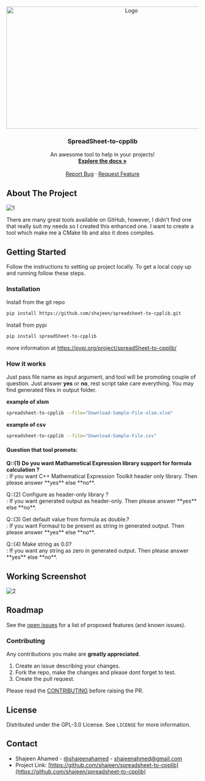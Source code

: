 <!-- ![spread](https://user-images.githubusercontent.com/2623563/123515225-0f0e8800-d6b4-11eb-99e9-d01b6685e2a8.png) -->

<!-- PROJECT LOGO -->
<br />
<p align="center">
  <a href="https://github.com/shajeen/spreadsheet-to-cpplib/blob/main/README.md">
    <img src="https://user-images.githubusercontent.com/2623563/123515225-0f0e8800-d6b4-11eb-99e9-d01b6685e2a8.png" alt="Logo" width="640" height="320">
  </a>

  <h3 align="center">SpreadSheet-to-cpplib</h3>

  <p align="center">
    An awesome tool to help in your projects!
    <br />
    <a href="https://github.com/shajeen/spreadsheet-to-cpplib/wiki"><strong>Explore the docs »</strong></a>
    <br />
    <br />
    <a href="https://github.com/shajeen/spreadsheet-to-cpplib/issues/new?assignees=shajeen&labels=bug&template=bug_report.md&title=">Report Bug</a>
    ·
    <a href="https://github.com/shajeen/spreadsheet-to-cpplib/issues/new?assignees=shajeen&labels=enhancement&template=feature_request.md&title=">Request Feature</a>
  </p>
</p>


## About The Project
![1](https://user-images.githubusercontent.com/2623563/123547683-5a419d00-d77f-11eb-851d-cb4af8273df9.PNG)

There are many great tools available on GitHub, however, I didn't find one that really suit my needs so I created this enhanced one. I want to create a tool which make me a CMake lib and also it does compiles.

## Getting Started

Follow the instructions to setting up project locally.
To get a local copy up and running follow these steps.

### Installation

 Install from the git repo
   ```sh
   pip install https://github.com/shajeen/spreadsheet-to-cpplib.git
   ```
 
 Install from pypi 
   ```sh
   pip install spreadSheet-to-cpplib
   ```
   more information at https://pypi.org/project/spreadSheet-to-cpplib/
  
### How it works

Just pass file name as input argument, and tool will be promoting couple of question. Just answer **yes** or **no**, rest script take care everything. You may find generated files in output folder.

**example of xlsm**
```sh
spreadsheet-to-cpplib --file="Download-Sample-File-xlsm.xlsm"
```

**example of csv**
```sh
spreadsheet-to-cpplib --file="Download-Sample-File.csv"
```

#### Question that tool promots:

<div class="faq-entry">
  <div class="faq-entry-question"><b>Q::(1) Do you want Mathametical Expression library support for formula calculation ?</b></div>
  <div class="faq-entry-answer">:      If you want C++ Mathematical Expression Toolkit header only library. Then please answer **yes** else **no**.</p></div>
  <div class="faq-entry-question">Q::(2) Configure as header-only library ?</div>
  <div class="faq-entry-answer">:      If you want generated output as header-only. Then please answer **yes** else **no**.</p></div>
  <div class="faq-entry-question">Q::(3) Get default value from formula as double.?</div>
  <div class="faq-entry-answer">:      If you want Formaul to be present as string in generated output. Then please answer **yes** else **no**.</p></div>
  <div class="faq-entry-question">Q::(4) Make string as 0.0?</div>
  <div class="faq-entry-answer">:      If you want any string as zero in generated output. Then please answer **yes** else **no**.</p></div>
</div>

## Working Screenshot
![2](https://user-images.githubusercontent.com/2623563/123547680-59107000-d77f-11eb-8cb1-d05e8e8b9932.PNG)

## Roadmap

See the [open issues](https://github.com/shajeen/spreadsheet-to-cpplib/issues) for a list of proposed features (and known issues).

### Contributing

Any contributions you make are **greatly appreciated**.

1. Create an issue describing your changes.
2. Fork the repo, make the changes and please dont forget to test.
3. Create the pull request. 

Please read the [CONTRIBUTING](https://github.com/shajeen/spreadsheet-to-cpplib/blob/main/CONTRIBUTING.md) before raising the PR.

## License

Distributed under the GPL-3.0 License. See `LICENSE` for more information.

## Contact

 - Shajeen Ahamed - [@shajeenahamed](https://twitter.com/shajeenahamed) - shajeenahmed@gmail.com
 - Project Link: [https://github.com/shajeen/spreadsheet-to-cpplib](https://github.com/shajeen/spreadsheet-to-cpplib)

